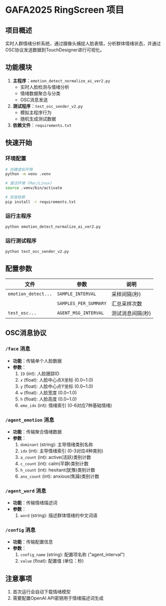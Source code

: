 # GAFA2025 RingScreen 项目

## 项目概述
实时人群情绪分析系统，通过摄像头捕捉人脸表情，分析群体情绪状态，并通过OSC协议发送数据到TouchDesigner进行可视化。

## 功能模块
1. **主程序**：`emotion_detect_normalize_ai_ver2.py`
   - 实时人脸检测与情绪分析
   - 情绪数据聚合与分类
   - OSC消息发送
2. **测试程序**：`test_osc_sender_v2.py`
   - 模拟主程序行为
   - 随机生成测试数据
3. **依赖文件**：`requirements.txt`

## 快速开始

### 环境配置
```bash
# 创建虚拟环境
python -m venv .venv

# 激活环境 (Mac/Linux)
source .venv/bin/activate

# 安装依赖
pip install -r requirements.txt
```

### 运行主程序
```bash
python emotion_detect_normalize_ai_ver2.py
```

### 运行测试程序
```bash
python test_osc_sender_v2.py
```

## 配置参数
| 文件 | 参数 | 说明 |
|------|------|------|
| `emotion_detect...` | `SAMPLE_INTERVAL` | 采样间隔(秒) |
| | `SAMPLES_PER_SUMMARY` | 汇总采样次数 |
| `test_osc...` | `AGENT_MSG_INTERVAL` | 测试消息间隔(秒) |

## OSC消息协议

### `/face` 消息
- **功能**：传输单个人脸数据
- **参数**：
  1. `ID` (int): 人脸跟踪ID
  2. `x` (float): 人脸中心点X坐标 (0.0~1.0)
  3. `y` (float): 人脸中心点Y坐标 (0.0~1.0)
  4. `w` (float): 人脸宽度 (0.0~1.0)
  5. `h` (float): 人脸高度 (0.0~1.0)
  6. `emo_idx` (int): 情绪索引 (0-6对应7种基础情绪)

### `/agent_emotion` 消息
- **功能**：传输聚合情绪数据
- **参数**：
  1. `dominant` (string): 主导情绪类别名称
  2. `idx` (int): 主导情绪索引 (0-3对应4种类别)
  3. `a_count` (int): active(活跃)类别计数
  4. `c_count` (int): calm(平静)类别计数
  5. `h_count` (int): hesitant(犹豫)类别计数
  6. `anx_count` (int): anxious(焦躁)类别计数

### `/agent_word` 消息
- **功能**：传输情绪描述词
- **参数**：
  1. `word` (string): 描述群体情绪的中文词语

### `/config` 消息
- **功能**：传输配置信息
- **参数**：
  1. `config_name` (string): 配置项名称 ("agent_interval")
  2. `value` (float): 配置值 (单位：秒)

## 注意事项
1. 首次运行会自动下载情绪模型
2. 需要配置OpenAI API密钥用于情绪描述词生成